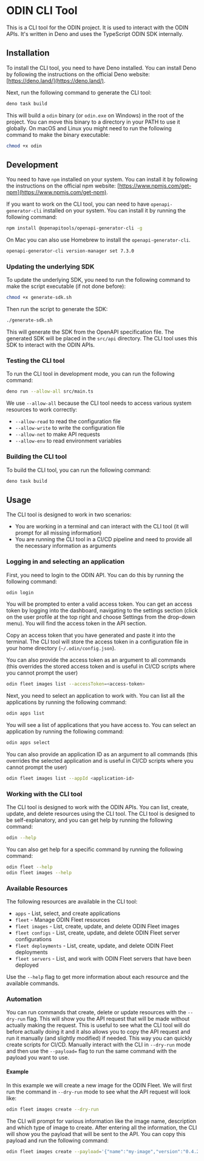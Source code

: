 # ODIN CLI Tool

This is a CLI tool for the ODIN project. It is used to interact with the ODIN APIs. It's written in Deno and uses the
TypeScript ODIN SDK internally.

## Installation

To install the CLI tool, you need to have Deno installed. You can install Deno by following the instructions on the
official Deno website: [https://deno.land/](https://deno.land/).

Next, run the following command to generate the CLI tool:

```bash
deno task build
```

This will build a `odin` binary (or `odin.exe` on Windows) in the root of the project. You can move this binary to a
directory in your PATH to use it globally. On macOS and Linux you might need to run the following command to make the
binary executable:

```bash
chmod +x odin
```

## Development

You need to have `npm` installed on your system. You can install it by following the instructions on the official npm
website: [https://www.npmjs.com/get-npm](https://www.npmjs.com/get-npm).

If you want to work on the CLI tool, you can need to have `openapi-generator-cli` installed on your system. You can
install it by running the following command:

```bash
npm install @openapitools/openapi-generator-cli -g
```

On Mac you can also use Homebrew to install the `openapi-generator-cli`.

```bash
openapi-generator-cli version-manager set 7.3.0
```

### Updating the underlying SDK

To update the underlying SDK, you need to run the following command to make the script executable (if not done before):

```bash
chmod +x generate-sdk.sh
```

Then run the script to generate the SDK:

```bash
./generate-sdk.sh
```

This will generate the SDK from the OpenAPI specification file. The generated SDK will be placed in the `src/api` directory. The CLI tool uses this SDK to interact with the ODIN APIs.

### Testing the CLI tool

To run the CLI tool in development mode, you can run the following command:

```bash
deno run --allow-all src/main.ts
```

We use `--allow-all` because the CLI tool needs to access various system resources to work correctly:

- `--allow-read` to read the configuration file
- `--allow-write` to write the configuration file
- `--allow-net` to make API requests
- `--allow-env` to read environment variables

### Building the CLI tool

To build the CLI tool, you can run the following command:

```bash
deno task build
```

## Usage

The CLI tool is designed to work in two scenarios:

- You are working in a terminal and can interact with the CLI tool (it will prompt for all missing information)
- You are running the CLI tool in a CI/CD pipeline and need to provide all the necessary information as arguments

### Logging in and selecting an application

First, you need to login to the ODIN API. You can do this by running the following command:

```bash
odin login
```

You will be prompted to enter a valid access token. You can get an access token by logging into the dashboard, navigating to the settings section (click on the user profile at the top right and choose Settings from the drop-down menu). You will find the access token in the API section.

Copy an access token that you have generated and paste it into the terminal. The CLI tool will store the access token in a configuration file in your home directory (`~/.odin/config.json`).

You can also provide the access token as an argument to all commands (this overrides the stored access token and is useful in CI/CD scripts where you cannot prompt the user)

```bash
odin fleet images list --accessToken=<access-token>
```

Next, you need to select an application to work with. You can list all the applications by running the following command:

```bash
odin apps list
```

You will see a list of applications that you have access to. You can select an application by running the following command:

```bash
odin apps select
```

You can also provide an application ID as an argument to all commands (this overrides the selected application and is
useful in CI/CD scripts where you cannot prompt the user)

```bash
odin fleet images list --appId <application-id>
```

### Working with the CLI tool

The CLI tool is designed to work with the ODIN APIs. You can list, create, update, and delete resources using the CLI tool. The CLI tool is designed to be self-explanatory, and you can get help by running the following command:

```bash
odin --help
```

You can also get help for a specific command by running the following command:

```bash
odin fleet --help
odin fleet images --help
```

### Available Resources

The following resources are available in the CLI tool:

- `apps` - List, select, and create applications
- `fleet` - Manage ODIN Fleet resources
- `fleet images` - List, create, update, and delete ODIN Fleet images
- `fleet configs` - List, create, update, and delete ODIN Fleet server configurations
- `fleet deployments` - List, create, update, and delete ODIN Fleet deployments
- `fleet servers` - List, and work with ODIN Fleet servers that have been deployed

Use the `--help` flag to get more information about each resource and the available commands.

### Automation

You can run commands that create, delete or update resources with the `--dry-run` flag. This will show you the API request that will be made without actually making the request. This is useful to see what the CLI tool will do before actually doing it and it also allows you to copy the API request and run it manually (and slightly modified) if needed. This way you can quickly create scripts for CI/CD. Manually interact with the CLI in `--dry-run` mode and then use the `--payload=` flag to run the same command with the payload you want to use.

#### Example

In this example we will create a new image for the ODIN Fleet. We will first run the command in `--dry-run` mode to see what the API request will look like:

```bash
odin fleet images create --dry-run
```

The CLI will prompt for various information like the image name, description and which type of image to create. After entering all the information, the CLI will show you the payload that will be sent to the API. You can copy this payload and run the following command:

```bash
odin fleet images create --payload='{"name":"my-image","version":"0.4.2","type":"dockerImage",....}}'
```
